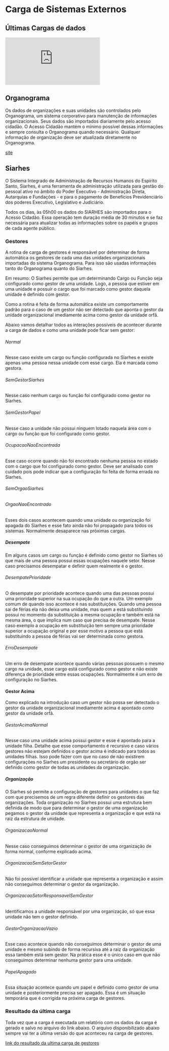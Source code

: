 # Carga de Sistemas Externos

## Últimas Cargas de dados

   <iframe width="300" height="150" src="https://dashboard.acessocidadao.es.gov.br/historicocarga" frameborder="0"></iframe>

## Organograma

Os dados de organizações e suas unidades são controlados pelo Organograma, um sistema corporativo para manutenção de informações organizacionais. Seus dados são importados diariamente pelo acesso cidadão. O Acesso Cidadão mantém o mínimo possível dessas informações e sempre consulta o Organograma quando necessário. Qualquer informação de organização deve ser atualizada diretamente no Organograma.

[site](https://organograma.es.gov.br/)
  
## Siarhes

O Sistema Integrado de Administração de Recursos Humanos do Espírito Santo, Siarhes, é uma ferramenta de administração utilizada para gestão do pessoal ativo no âmbito 
do Poder Executivo - Administração Direta, Autarquias e Fundações - e para o pagamento de Benefícios Previdenciário dos poderes Executivo, Legislativo e Judiciário.  

Todos os dias, às 05h00 os dados do SIARHES são importados para o Acesso Cidadão. Essa operação tem duração média de 30 minutos e se faz 
necessária para atualizar todas as informações sobre os papéis e grupos de cada agente público.
### Gestores

A rotina de carga de gestores é responsável por determinar de forma automática os gestores de cada uma das unidades organizacionais importadas do sistema Organograma. Para isso são usadas informações tanto do Organograma quanto do Siarhes.

Em resumo: O Siarhes permite que um determinando Cargo ou Função seja configurado como gestor de uma unidade. Logo, a pessoa que estiver em uma unidade e possuir o cargo que foi marcado como gestor daquela unidade é definido com gestor.

Como a rotina é feita de forma automática existe um comportamente padrão para o caso de um gestor não ser detectado que aponta o gestor da unidade organizacional imediamente acima como gestor da unidade orfã.

Abaixo vamos detalhar todos as interações possíveis de acontecer durante a carga de dados e como uma unidade pode ficar sem gestor:

###### Normal

Nesse caso existe um cargo ou função configurada no Siarhes e existe apenas uma pessoa nessa unidade com esse cargo. Ela é marcada como gestora.

###### SemGestorSiarhes

Nesse caso nenhum cargo ou função foi configurado como gestor no Siarhes.

###### SemGestorPapel

Nesse caso a unidade não possui ninguem lotado naquela área com o cargo ou função que foi configurado como gestor.

###### OcupacaoNaoEncontrada

Esse caso ocorre quando não foi encontrado nenhuma pessoa no estado com o cargo que foi configurado como gestor. Deve ser analisado com cuidado pois pode indicar que a configuração foi feita de forma errada no Siarhes.

###### SemOrgaoSiarhes
###### OrgaoNaoEncontrado

Esses dois casos acontecem quando uma unidade ou organização foi apagada do Siarhes e esse fato ainda não foi propagado para todos os sistemas. Normalmente desaparece nas próximas cargas.

##### Desempate

Em alguns casos um cargo ou função é definido como gestor no Siarhes só que mais de uma pessoa possui essas ocupações naquele setor. Nesse caso precisamos desempatar e definir quem realmente é o gestor.

###### DesempatePrioridade

O desempate por prioridade acontece quando uma das pessoas possui uma prioridade superior na sua ocupação do que a outra. Um exemplo comum de quando isso acontece é nas substituições. Quando uma pessoa sai de férias ela não deixa uma unidade, mas quem a está substituindo possui no momento da substituição a mesma ocupação e também está na mesma área, o que implica num caso que precisa de desempate. Nesse caso exemplo a ocupação em substituição tem sempre uma prioridade superior a ocupação original e por esse motivo a pessoa que está substituindo a pessoa de férias vai ser determinada como gestora.

###### ErroDesempate

Um erro de desempate acontece quando várias pessoas possuem o mesmo cargo na unidade, esse cargo está configurado como gestor e não existe diferença de prioridade entre essas ocupações. Normalmente é um erro de configuração no Siarhes.

#### Gestor Acima

Como explicado na introdução caso um gestor não possa ser detectado o gestor da unidade organizacional imediamente acima é apontado como gestor da unidade orfã.

###### GestorAcimaNormal

Nesse caso uma unidade acima possui gestor e esse é apontado para a unidade filha. Detalhe que esse comportamento é recursivo e caso vários gestores não estejam definidos o gestor acima é indicado para todos as unidades filhas. Isso pode fazer com que no caso de não existirem configurações no Siarhes um presidente ou secretário de orgão ser definido como gestor de todas as unidades da organização.

##### Organização

O Siarhes só permite a configuração de gestores para unidades o que faz com que precisemos de um regra diferente definir os gestores das organizações. Toda organização no Siarhes possui uma estrutura bem definida de modo que para determinar o gestor de uma organização pegamos o gestor da unidade que representa a organização e que está na raiz da estrutura de unidade.

###### OrganizacaoNormal

Nesse caso conseguimos determinar o gestor de uma organização de forma normal, conforme explicado acima.

###### OrganizacaoSemSetorGestor

Não foi possivel identificar a unidade que representa a organização e assim não conseguimos determinar o gestor da organização.

###### OrganizacaoSetorResponsavelSemGestor

Identificamos a unidade responsável por uma organização, só que essa unidade não tem o gestor definido.

###### GestorOrganizacaoVazio

Esse caso acontece quando não conseguimos determinar o gestor de uma unidade e mesmo subindo de forma recursiva até a raiz da organização essa também está sem gestor. Na prática esse é o único caso em que não conseguimos determinar nenhuma gestor para uma unidade.

###### PapelApagado

Essa situação acontece quando um papel e definido como gestor de uma unidade e posteriormente precisa ser apagado. Essa é um situação temporária que é corrigida na próxima carga de gestores.


### Resultado da última carga

Toda vez que a carga é executada um relatório com os dados da carga é gerado e salvo no arquivo do link abaixo. O arquivo disponibilizado abaixo sempre vai ter a última versão do que aconteceu na carga de gestores.

[link do resultado da ultima carga de gestores](http://acessocidadao.static.es.gov.br/reportcarga/gestores.csv)

